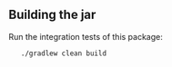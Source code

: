 ## Building the jar 

Run the integration tests of this package:

```bash
   ./gradlew clean build
```
